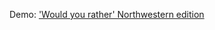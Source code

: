 <p>Demo: <a href="http://www.northbynorthwestern.com/story/would-you-rather-northwestern-edition/"> 'Would you rather' Northwestern edition</p>
